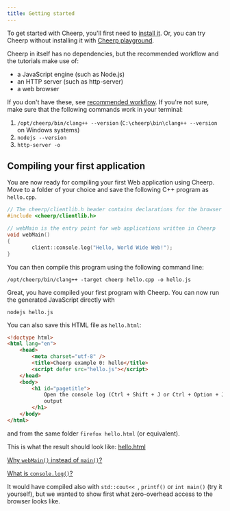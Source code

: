 ```yaml
---
title: Getting started
---
```


To get started with Cheerp, you'll first need to [install it](../installation). Or, you can try Cheerp without installing it with [Cheerp playground](https://cheerp.cppse.nl).

Cheerp in itself has no dependencies, but the recommended workflow and the tutorials make use of:

- a JavaScript engine (such as Node.js)
- an HTTP server (such as http-server)
- a web browser

If you don't have these, see [recommended workflow](getting-started/recommended-workflow). If you're not sure, make sure that the following commands work in your terminal:

1. `/opt/cheerp/bin/clang++ --version` (`C:\cheerp\bin\clang++ --version` on Windows systems)
2. `nodejs --version`
3. `http-server -o`

## Compiling your first application

You are now ready for compiling your first Web application using Cheerp.
Move to a folder of your choice and save the following C++ program as `hello.cpp`.

```cpp
// The cheerp/clientlib.h header contains declarations for the browser APIs
#include <cheerp/clientlib.h>

// webMain is the entry point for web applications written in Cheerp
void webMain()
{
        client::console.log("Hello, World Wide Web!");
}
```

You can then compile this program using the following command line:

```
/opt/cheerp/bin/clang++ -target cheerp hello.cpp -o hello.js
```

Great, you have compiled your first program with Cheerp. You can now run the generated JavaScript directly with

```
nodejs hello.js
```

You can also save this HTML file as `hello.html`:

```html
<!doctype html>
<html lang="en">
	<head>
		<meta charset="utf-8" />
		<title>Cheerp example 0: hello</title>
		<script defer src="hello.js"></script>
	</head>
	<body>
		<h1 id="pagetitle">
			Open the console log (Ctrl + Shift + J or Ctrl + Option + J) to read the
			output
		</h1>
	</body>
</html>
```

and from the same folder `firefox hello.html` (or equivalent).

This is what the result should look like: [hello.html](/cheerp/tutorials/hello_world/hello.html)

[Why `webMain()` instead of `main()`?](getting-started/Cheerp-basics#the-webmain-entry-point)

[What is `console.log()`?](getting-started/Cheerp-basics#what-is-clientconsolelog)

It would have compiled also with `std::cout<< `, `printf()` or `int main()` (try it yourself), but we wanted to show first what zero-overhead access to the browser looks like.
